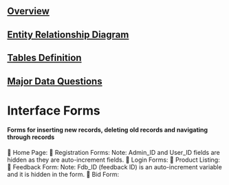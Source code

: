 ## [Overview](../README.md)

## [Entity Relationship Diagram](../Entity_Database/Entity_Relationship.md)

## [Tables Definition](../Table_Definitions.md)

## [Major Data Questions](../Data_Questions.md)

# Interface Forms

#### Forms for inserting new records, deleting old records and navigating through records

 Home Page: 
 Registration Forms: 
Note: Admin_ID and User_ID fields are hidden as they are auto-increment fields. 
 Login Forms: 
  Product Listing: 
 Feedback Form: 
Note: Fdb_ID (feedback ID) is an auto-increment variable and it is hidden in the form. 
 Bid Form: 
 
 
